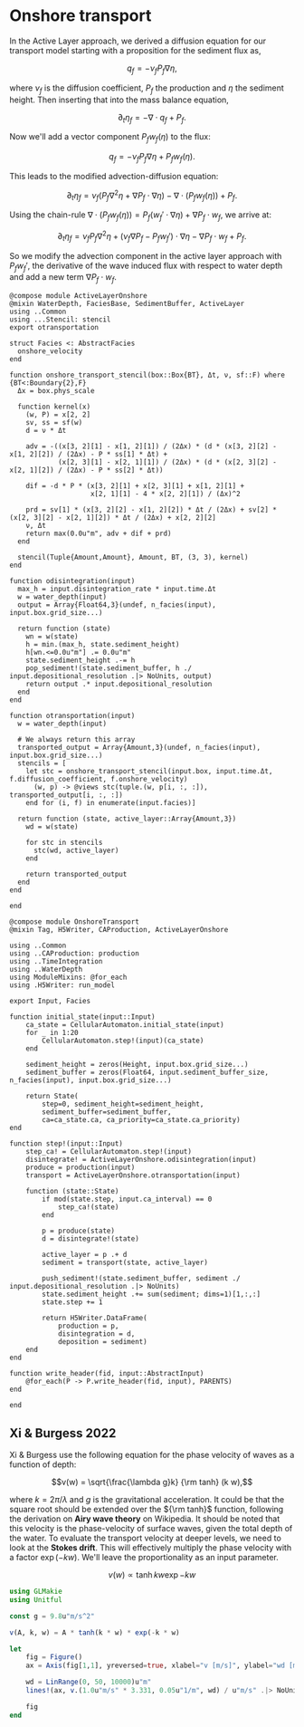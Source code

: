 # Onshore transport

In the Active Layer approach, we derived a diffusion equation for our transport model starting with a proposition for the sediment flux as,

$$q_f = -\nu_f P_f \nabla \eta,$$

where $\nu_f$ is the diffusion coefficient, $P_f$ the production and $\eta$ the sediment height.
Then inserting that into the mass balance equation,

$$\partial_t \eta_f = -\nabla \cdot q_f + P_f.$$

Now we'll add a vector component $P_f w_f(\eta)$ to the flux:

$$q_f = -\nu_f P_f \nabla \eta + P_f w_f(\eta).$$

This leads to the modified advection-diffusion equation:

$$\partial_t \eta_f = \nu_f (P_f \nabla^2 \eta + \nabla P_f \cdot \nabla \eta) - \nabla \cdot (P_f w_f(\eta)) + P_f.$$

Using the chain-rule $\nabla \cdot (P_f w_f(\eta)) = P_f (w_f' \cdot \nabla \eta) + \nabla P_f \cdot w_f$, we arrive at:

$$\partial_t \eta_f = \nu_f P_f \nabla^2 \eta + (\nu_f \nabla P_f - P_f w_f') \cdot \nabla \eta - \nabla P_f \cdot w_f + P_f.$$

So we modify the advection component in the active layer approach with $P_f w_f'$, the derivative of the wave induced flux with respect to water depth and add a new term $\nabla P_f \cdot w_f$.

``` {.julia file=src/Components/ActiveLayerOnshore.jl}
@compose module ActiveLayerOnshore
@mixin WaterDepth, FaciesBase, SedimentBuffer, ActiveLayer
using ..Common
using ...Stencil: stencil
export otransportation

struct Facies <: AbstractFacies
  onshore_velocity
end

function onshore_transport_stencil(box::Box{BT}, Δt, ν, sf::F) where {BT<:Boundary{2},F}
  Δx = box.phys_scale

  function kernel(x)
    (w, P) = x[2, 2]
    sv, ss = sf(w)
    d = ν * Δt

    adv = -((x[3, 2][1] - x[1, 2][1]) / (2Δx) * (d * (x[3, 2][2] - x[1, 2][2]) / (2Δx) - P * ss[1] * Δt) +
            (x[2, 3][1] - x[2, 1][1]) / (2Δx) * (d * (x[2, 3][2] - x[2, 1][2]) / (2Δx) - P * ss[2] * Δt))

    dif = -d * P * (x[3, 2][1] + x[2, 3][1] + x[1, 2][1] +
                    x[2, 1][1] - 4 * x[2, 2][1]) / (Δx)^2

    prd = sv[1] * (x[3, 2][2] - x[1, 2][2]) * Δt / (2Δx) + sv[2] * (x[2, 3][2] - x[2, 1][2]) * Δt / (2Δx) + x[2, 2][2]
    ν, Δt
    return max(0.0u"m", adv + dif + prd)
  end

  stencil(Tuple{Amount,Amount}, Amount, BT, (3, 3), kernel)
end

function odisintegration(input)
  max_h = input.disintegration_rate * input.time.Δt
  w = water_depth(input)
  output = Array{Float64,3}(undef, n_facies(input), input.box.grid_size...)

  return function (state)
    wn = w(state)
    h = min.(max_h, state.sediment_height)
    h[wn.<=0.0u"m"] .= 0.0u"m"
    state.sediment_height .-= h
    pop_sediment!(state.sediment_buffer, h ./ input.depositional_resolution .|> NoUnits, output)
    return output .* input.depositional_resolution
  end
end

function otransportation(input)
  w = water_depth(input)

  # We always return this array
  transported_output = Array{Amount,3}(undef, n_facies(input), input.box.grid_size...)
  stencils = [
    let stc = onshore_transport_stencil(input.box, input.time.Δt, f.diffusion_coefficient, f.onshore_velocity)
      (w, p) -> @views stc(tuple.(w, p[i, :, :]), transported_output[i, :, :])
    end for (i, f) in enumerate(input.facies)]

  return function (state, active_layer::Array{Amount,3})
    wd = w(state)

    for stc in stencils
      stc(wd, active_layer)
    end

    return transported_output
  end
end

end
```

``` {.julia file=src/Models/OnshoreTransport.jl}
@compose module OnshoreTransport
@mixin Tag, H5Writer, CAProduction, ActiveLayerOnshore

using ..Common
using ..CAProduction: production
using ..TimeIntegration
using ..WaterDepth
using ModuleMixins: @for_each
using .H5Writer: run_model

export Input, Facies

function initial_state(input::Input)
    ca_state = CellularAutomaton.initial_state(input)
    for _ in 1:20
        CellularAutomaton.step!(input)(ca_state)
    end

    sediment_height = zeros(Height, input.box.grid_size...)
    sediment_buffer = zeros(Float64, input.sediment_buffer_size, n_facies(input), input.box.grid_size...)

    return State(
        step=0, sediment_height=sediment_height,
        sediment_buffer=sediment_buffer,
        ca=ca_state.ca, ca_priority=ca_state.ca_priority)
end

function step!(input::Input)
    step_ca! = CellularAutomaton.step!(input)
    disintegrate! = ActiveLayerOnshore.odisintegration(input)
    produce = production(input)
    transport = ActiveLayerOnshore.otransportation(input)

    function (state::State)
        if mod(state.step, input.ca_interval) == 0
            step_ca!(state)
        end

        p = produce(state)
        d = disintegrate!(state)

        active_layer = p .+ d
        sediment = transport(state, active_layer)

        push_sediment!(state.sediment_buffer, sediment ./ input.depositional_resolution .|> NoUnits)
        state.sediment_height .+= sum(sediment; dims=1)[1,:,:]
        state.step += 1

        return H5Writer.DataFrame(
            production = p,
            disintegration = d,
            deposition = sediment)
    end
end

function write_header(fid, input::AbstractInput)
    @for_each(P -> P.write_header(fid, input), PARENTS)
end

end
```

## Xi & Burgess 2022

Xi & Burgess use the following equation for the phase velocity of waves as a function of depth:

$$v(w) = \sqrt{\frac{\lambda g}k} {\rm tanh} (k w),$$

where $k = 2\pi/\lambda$ and $g$ is the gravitational acceleration. It could be that the square root should be extended over the ${\rm tanh}$ function, following the derivation on **Airy wave theory** on Wikipedia. It should be noted that this velocity is the phase-velocity of surface waves, given the total depth of the water. To evaluate the transport velocity at deeper levels, we need to look at the **Stokes drift**. This will effectively multiply the phase velocity with a factor $\exp(-kw)$. We'll leave the proportionality as an input parameter.

$$v(w) \propto \tanh{k w} \exp{-kw}$$


```julia
using GLMakie
using Unitful

const g = 9.8u"m/s^2"

v(A, k, w) = A * tanh(k * w) * exp(-k * w)

let
    fig = Figure()
    ax = Axis(fig[1,1], yreversed=true, xlabel="v [m/s]", ylabel="wd [m]")

    wd = LinRange(0, 50, 10000)u"m"
    lines!(ax, v.(1.0u"m/s" * 3.331, 0.05u"1/m", wd) / u"m/s" .|> NoUnits, wd / u"m" .|> NoUnits)

    fig
end
```
